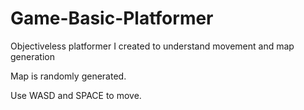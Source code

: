 # Game-Basic-Platformer
Objectiveless platformer I created to understand movement and map generation

Map is randomly generated.

Use WASD and SPACE to move.
